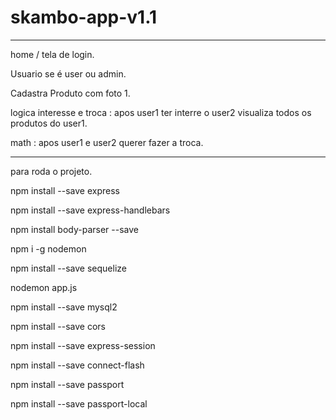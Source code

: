 # skambo-app-v1.1

----------------------------------------------------

home / tela de login.

Usuario se é user ou admin.

Cadastra Produto com foto 1.

logica interesse e troca :
apos user1 ter interre o user2 visualiza todos os produtos do user1.

math : apos user1 e user2 querer fazer a troca.


----------------------------------------------------

para roda o projeto.

npm install --save express

npm install --save express-handlebars

npm install body-parser --save

npm i -g nodemon

npm install --save sequelize

nodemon app.js

npm install --save mysql2

npm install --save cors

npm install --save express-session

npm install --save connect-flash

npm install --save passport

npm install --save passport-local


